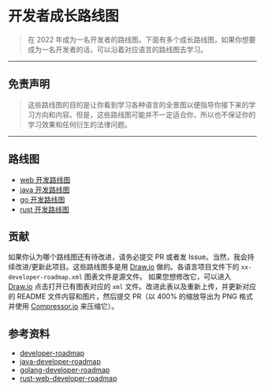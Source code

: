 # 开发者成长路线图

> 在 2022 年成为一名开发者的路线图。下面有多个成长路线图，如果你想要成为一名开发者的话，可以沿着对应语言的路线图去学习。
------

## **免责声明**

> 这些路线图的目的是让你看到学习各种语言的全景图以便指导你接下来的学习方向和内容。但是，这些路线图可能并不一定适合你，所以也不保证你的学习效果和任何衍生的法律问题。
------

## 路线图

- [web 开发路线图](./web-developer-roadmap/README.md)
- [java 开发路线图](./java-developer-roadmap/README.md)
- [go 开发路线图](./go-developer-roadmap/README.md)
- [rust 开发路线图](./rust-developer-roadmap/README.md)

## 贡献

如果你认为哪个路线图还有待改进，请务必提交 PR 或者发 Issue。当然，我会持续改进/更新此项目。这些路线图多是用 [Draw.io](https://www.draw.io/) 做的。各语言项目文件下的 `xx-developer-roadmap.xml` 图表文件是源文件。 如果您想修改它，可以进入 [Draw.io](https://www.draw.io/) 点击打开已有图表对应的 `xml` 文件。改进此表以及重新上传，并更新对应的 README 文件内容和图片，然后提交 PR（以 400% 的缩放导出为 PNG 格式并使用 [Compressor.io](https://compressor.io/compress) 来压缩它）。

## 参考资料

- [developer-roadmap](https://github.com/kamranahmedse/developer-roadmap)
- [java-developer-roadmap](https://github.com/s4kibs4mi/java-developer-roadmap)
- [golang-developer-roadmap](https://github.com/Alikhll/golang-developer-roadmap)
- [rust-web-developer-roadmap](https://github.com/anshulrgoyal/rust-web-developer-roadmap)
